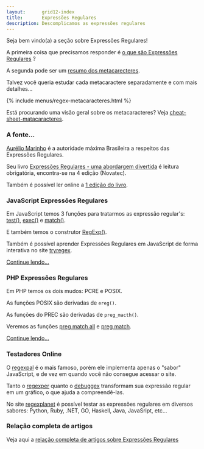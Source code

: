 ```yaml
---
layout:      grid12-index
title:       Expressões Regulares
description: Descomplicamos as expressões regulares
---
```


Seja bem vindo(a) a seção sobre Expressões Regulares!

A primeira coisa que precisamos responder é [o que são Expressões Regulares](expressoes-regulares/) ?   

A segunda pode ser um [resumo dos metacarecteres](/regex/metacaracteres/).

Talvez você queria estudar cada metacaractere separadamente e com mais detalhes...

{% include menus/regex-metacaracteres.html %}

Está procurando uma visão geral sobre os metacaracteres? Veja [cheat-sheet-matacaracteres](/regex/cheat-sheet-matacaracteres/).


### A fonte...

[Aurélio Marinho](http://aurelio.net/regex/ "link-externo") é a autoridade máxima Brasileira a respeitos das Expressões
Regulares.

Seu livro [Expressões Regulares - uma abordargem divertida](http://www.piazinho.com.br/ "link-externo") é leitura obrigatória,
encontra-se na 4 edição
(Novatec).

Também é possível ler online a [1 edição do livro](http://aurelio.net/regex/guia/ "link-externo").



### JavaScript Expressões Regulares

Em JavaScript temos 3 funções para tratarmos as expressão regular's: 
[test()](/javascript/refs/pattern-test/), 
[exec()](/javascript/refs/pattern-exec/) e 
[match()](/javascript/refs/string-match/).

E também temos o construtor [RegExp()](/javascript/refs/regexp/).

Também é possível aprender Expressões Regulares em JavaScript de forma interativa no site [tryregex](http://tryregex.com/ "link-externo").

[Continue lendo...](/regex/javascript-expressoes-regulares/)



### PHP Expressões Regulares

Em PHP temos os dois mudos: PCRE e POSIX.

As funções POSIX são derivadas de `ereg()`.

As funções do PREC são derivadas de `preg_macth()`.

Veremos as funções
[preg match all](/php/preg-match-all-basico/ "O básico sobre a função preg match all") e
[preg match](/php/preg-match-basico/ "O básico sobre a função preg match").

[Continue lendo...](/regex/php-expressoes-regulares/)



### Testadores Online

O [regexpal](http://regexpal.com/ "link-externo") é o mais famoso, porém ele implementa apenas o "sabor" JavaScript, e de vez
em quando você não consegue acessar o site.

Tanto o [regexper](http://www.regexper.com/ "link-externo") quanto o [debuggex](https://www.debuggex.com/ "link-externo")
transformam sua expressão regular em um gráfico, o que ajuda a compreendê-las.

No site [regexplanet](http://www.regexplanet.com/ "link-externo") é possível testar as expressões regulares em diversos
sabores: Python, Ruby, .NET, GO, Haskell, Java, JavaSript, etc...



### Relação completa de artigos

Veja aqui a [relação completa de artigos sobre Expressões Regulares](/regex/relacao-completa/)
